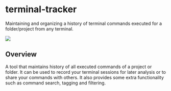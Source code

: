 # terminal-tracker

Maintaining and organizing a history of terminal commands executed for a folder/project from any terminal.

[![](https://img.shields.io/badge/license-MIT-red)](https://numba.pydata.org/)

## Overview

A tool that maintains history of all executed commands of a project or folder. It can be used to record your terminal sessions for later analysis or to share your commands with others. It also provides some extra functionality such as command search, tagging and filtering. 

